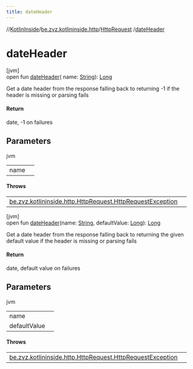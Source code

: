 ```yaml
---
title: dateHeader
---
```

//[KotlinInside](../../../index.html)/[be.zvz.kotlininside.http](../index.html)/[HttpRequest](index.html)
/[dateHeader](date-header.html)

# dateHeader

[jvm]\
open fun [dateHeader](date-header.html)(
name: [String](https://docs.oracle.com/javase/7/docs/api/java/lang/String.html)): [Long](https://kotlinlang.org/api/latest/jvm/stdlib/kotlin/-long/index.html)

Get a date header from the response falling back to returning -1 if the header is missing or parsing fails

#### Return

date, -1 on failures

## Parameters

jvm

| | |
|---|---|
| name |  |

#### Throws

| | |
|---|---|
| [be.zvz.kotlininside.http.HttpRequest.HttpRequestException](-http-request-exception/index.html) |  |

[jvm]\
open fun [dateHeader](date-header.html)(name: [String](https://docs.oracle.com/javase/7/docs/api/java/lang/String.html),
defaultValue: [Long](https://kotlinlang.org/api/latest/jvm/stdlib/kotlin/-long/index.html)): [Long](https://kotlinlang.org/api/latest/jvm/stdlib/kotlin/-long/index.html)

Get a date header from the response falling back to returning the given default value if the header is missing or
parsing fails

#### Return

date, default value on failures

## Parameters

jvm

| | |
|---|---|
| name |  |
| defaultValue |  |

#### Throws

| | |
|---|---|
| [be.zvz.kotlininside.http.HttpRequest.HttpRequestException](-http-request-exception/index.html) |  |




